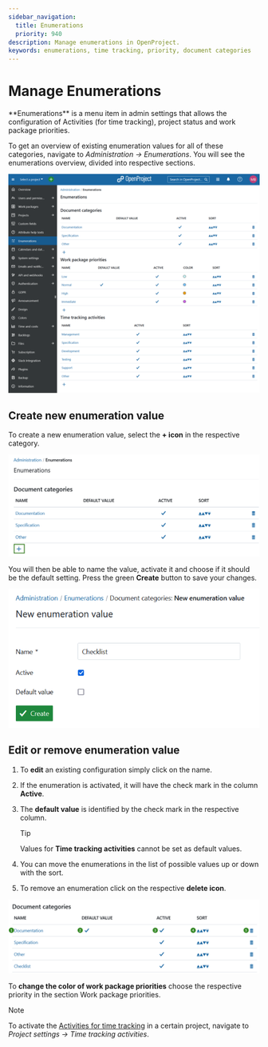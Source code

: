```yaml
---
sidebar_navigation:
  title: Enumerations
  priority: 940
description: Manage enumerations in OpenProject.
keywords: enumerations, time tracking, priority, document categories
---
```

# Manage Enumerations

<div class="glossary">
**Enumerations** is a menu item in admin settings that allows the configuration of Activities (for time tracking), project status and work package priorities.
</div>

To get an overview of existing enumeration values for all of these categories, navigate to *Administration -> Enumerations*. You will see the enumerations overview, divided into respective sections.

![Enumerations in OpenProject administration](openproject_system_admin_guide_enumerations.png)

## Create new enumeration value

To create a new enumeration value, select the **+ icon** in the respective category.

![Create new enumerations in OpenProject administration](openproject_system_admin_guide_enumerations_add_new.png)

You will then be able to name the value, activate it and choose if it should be the default setting. Press the green **Create** button to save your changes.

![create new enumerations in OpenProject](openproject_system_admin_guide_enumerations_add_new_details.png)

## Edit or remove enumeration value

1. To **edit** an existing configuration simply click on the name.

2. If the enumeration is activated, it will have the check mark in the column **Active**.

3. The **default value** is identified by the check mark in the respective column.

   > [!TIP]
   >
   > Values for **Time tracking activities** cannot be set as default values. 

4. You can move the enumerations in the list of possible values up or down with the sort.

5. To remove an enumeration click on the respective **delete icon**.

![Edit, sort or remove enumerations in OpenProject administration](openproject_system_admin_guide_enumerations_sort_delete.png)

To **change the color of work package priorities** choose the respective priority in the section Work package priorities.

> [!NOTE]
> To activate the [Activities for time tracking](../../user-guide/projects/project-settings/activities-time-tracking) in a certain project, navigate to *Project settings -> Time tracking activities*.
